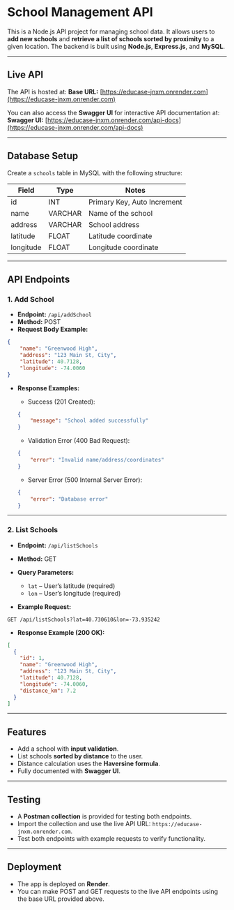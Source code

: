 
# School Management API

This is a Node.js API project for managing school data. It allows users to **add new schools** and **retrieve a list of schools sorted by proximity** to a given location. The backend is built using **Node.js**, **Express.js**, and **MySQL**.

---

## Live API

The API is hosted at:
**Base URL:** [https://educase-jnxm.onrender.com](https://educase-jnxm.onrender.com)

You can also access the **Swagger UI** for interactive API documentation at:
**Swagger UI:** [https://educase-jnxm.onrender.com/api-docs](https://educase-jnxm.onrender.com/api-docs)

---

## Database Setup

Create a `schools` table in MySQL with the following structure:

| Field      | Type     | Notes                |
|------------|----------|---------------------|
| id         | INT      | Primary Key, Auto Increment |
| name       | VARCHAR  | Name of the school  |
| address    | VARCHAR  | School address      |
| latitude   | FLOAT    | Latitude coordinate |
| longitude  | FLOAT    | Longitude coordinate|

---

## API Endpoints

### 1. Add School

- **Endpoint:** `/api/addSchool`
- **Method:** POST
- **Request Body Example:**
```json
{
    "name": "Greenwood High",
    "address": "123 Main St, City",
    "latitude": 40.7128,
    "longitude": -74.0060
}
````

* **Response Examples:**

  * Success (201 Created):

  ```json
  {
      "message": "School added successfully"
  }
  ```

  * Validation Error (400 Bad Request):

  ```json
  {
      "error": "Invalid name/address/coordinates"
  }
  ```

  * Server Error (500 Internal Server Error):

  ```json
  {
      "error": "Database error"
  }
  ```

---

### 2. List Schools

* **Endpoint:** `/api/listSchools`
* **Method:** GET
* **Query Parameters:**

  * `lat` – User’s latitude (required)
  * `lon` – User’s longitude (required)
* **Example Request:**

```
GET /api/listSchools?lat=40.730610&lon=-73.935242
```

* **Response Example (200 OK):**

```json
[
  {
    "id": 1,
    "name": "Greenwood High",
    "address": "123 Main St, City",
    "latitude": 40.7128,
    "longitude": -74.0060,
    "distance_km": 7.2
  }
]
```

---

## Features

* Add a school with **input validation**.
* List schools **sorted by distance** to the user.
* Distance calculation uses the **Haversine formula**.
* Fully documented with **Swagger UI**.

---

## Testing

* A **Postman collection** is provided for testing both endpoints.
* Import the collection and use the live API URL: `https://educase-jnxm.onrender.com`.
* Test both endpoints with example requests to verify functionality.

---

## Deployment

* The app is deployed on **Render**.
* You can make POST and GET requests to the live API endpoints using the base URL provided above.
